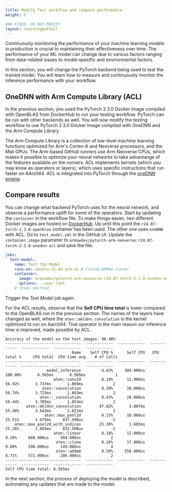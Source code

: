 ```yaml
---
title: Modify Test workflow and compare performance
weight: 5

### FIXED, DO NOT MODIFY
layout: learningpathall
---
```


Continuously monitoring the performance of your machine learning models in production is crucial to maintaining their effectiveness over time. The performance of your ML model can change due to various factors ranging from data-related issues to model-specific and environmental factors.

In this section, you will change the PyTorch backend being used to test the trained model. You will learn how to measure and continuously monitor the inference performance with your workflow.

## OneDNN with Arm Compute Library (ACL)

In the previous section, you used the PyTorch 2.3.0 Docker Image compiled with OpenBLAS from DockerHub to run your testing workflow. PyTorch can be run with other backends as well. You will now modify the testing workflow to use PyTorch 2.3.0 Docker Image compiled with OneDNN and the Arm Compute Library. 

The Arm Compute Library is a collection of low-level machine learning functions optimized for Arm's Cortex-A and Neoverse processors, and the Mali GPUs. The Arm-based GitHub runners use Arm Neoverse CPUs, which makes it possible to optimize your neural networks to take advantange of the features available on the runners. ACL implements kernels (which you may know as operators or layers), which uses specific instructions that run faster on AArch64.
ACL is integrated into PyTorch through the [oneDNN engine](https://github.com/oneapi-src/oneDNN). 

## Compare results

You can change what backend PyTorch uses for the neural network, and observe a performance uplift for some of the operators. Start by updating the `container` in the workflow file. To make things easier, two different Docker images are hosted on [DockerHub](https://hub.docker.com/r/armswdev/pytorch-arm-neoverse). Up until this point the `r24.07-torch-2.3.0-openblas` container has been used. The other one uses `oneDNN` with ACL. Go to `test_model.yml` in the GitHub UI. Update the `container.image` parameter to `armswdev/pytorch-arm-neoverse:r24.07-torch-2.3.0-onednn-acl` and save the file:

```yaml
jobs:
  test-model:
    name: Test the Model
    runs-on: ubuntu-22.04-arm-os # Custom ARM64 runner
    container:
      image: armswdev/pytorch-arm-neoverse:r24.07-torch-2.3.0-onednn-acl
      options: --user root
    # Steps omitted
```

Trigger the _Test Model_ job again.

For the ACL results, observe that the **Self CPU time total** is lower compared to the OpenBLAS run in the previous section. The names of the layers have changed as well, where the `aten::mkldnn_convolution` is the kernel optimized to run on Aarch64. That operator is the main reason our inference time is improved, made possible by ACL.

```output
Accuracy of the model on the test images: 90.48%
---------------------------------  ------------  ------------  ------------  ------------  ------------  ------------
                             Name    Self CPU %      Self CPU   CPU total %     CPU total  CPU time avg    # of Calls
---------------------------------  ------------  ------------  ------------  ------------  ------------  ------------
                  model_inference         4.63%     304.000us       100.00%       6.565ms       6.565ms             1
                     aten::conv2d         0.18%      12.000us        56.92%       3.737ms       1.869ms             2
                aten::convolution         0.30%      20.000us        56.74%       3.725ms       1.863ms             2
               aten::_convolution         0.43%      28.000us        56.44%       3.705ms       1.853ms             2
         aten::mkldnn_convolution        47.02%       3.087ms        55.48%       3.642ms       1.821ms             2
                 aten::max_pool2d         0.15%      10.000us        25.51%       1.675ms     837.500us             2
    aten::max_pool2d_with_indices        25.36%       1.665ms        25.36%       1.665ms     832.500us             2
                     aten::linear         0.18%      12.000us         9.26%     608.000us     304.000us             2
                      aten::clone         0.26%      17.000us         9.08%     596.000us     149.000us             4
                      aten::addmm         8.50%     558.000us         8.71%     572.000us     286.000us             2
---------------------------------  ------------  ------------  ------------  ------------  ------------  ------------
Self CPU time total: 6.565ms

```

In the next section, the process of deploying the model is described, automating any updates that are made to the model.
